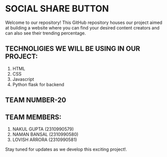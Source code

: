 # SOCIAL SHARE BUTTON

Welcome to our repository! This GitHub repository houses our project aimed at building a website where you can find your desired content creators and can also see their trending percentage.

## TECHNOLIGIES WE WILL BE USING IN OUR PROJECT:
1. HTML
2. CSS
3. Javascript
4. Python flask for backend

## TEAM NUMBER-20

## TEAM MEMBERS:

1. NAKUL GUPTA (2310990579)
2. NAMAN BANSAL (2310990580)
3. LOVISH ARRORA (2310990581)

Stay tuned for updates as we develop this exciting project!.
